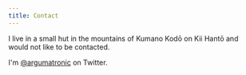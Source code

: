 ```yaml
---
title: Contact
---
```


I live in a small hut in the mountains of Kumano Kodō on Kii Hantō and would not
like to be contacted.

I'm [\@argumatronic](https://twitter.com/argumatronic) on Twitter.
